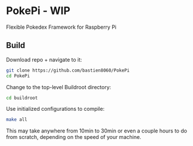 # PokePi - WIP
Flexible Pokedex Framework for Raspberry Pi

## Build

Download repo + navigate to it:

```sh
git clone https://github.com/bastien8060/PokePi
cd PokePi
```

Change to the top-level Buildroot directory:

```sh
cd buildroot
```

Use initialized configurations to compile:

```sh
make all
```

This may take anywhere from 10min to 30min or even a couple hours to do from scratch, depending on the speed of your machine.
